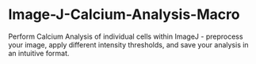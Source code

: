 # Image-J-Calcium-Analysis-Macro
Perform Calcium Analysis of individual cells within ImageJ - preprocess your image, apply different intensity thresholds, and save your analysis in an intuitive format.
